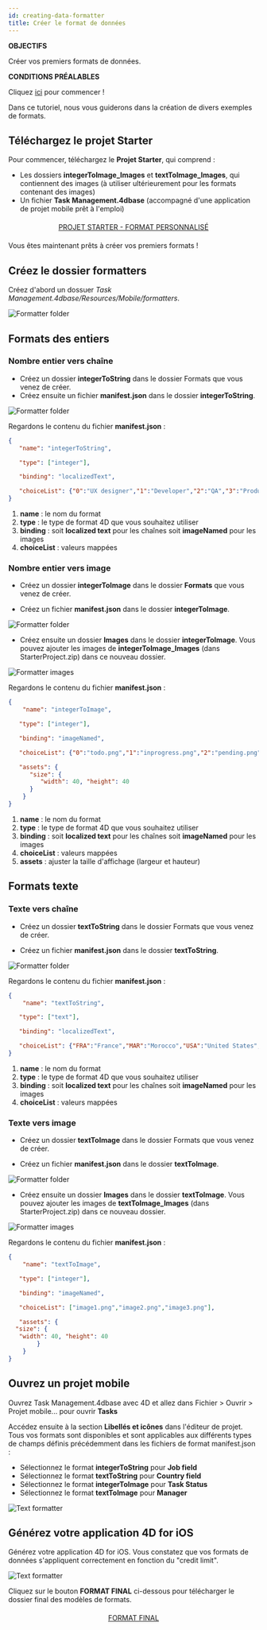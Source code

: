 ```yaml
---
id: creating-data-formatter
title: Créer le format de données
---
```


<div class = "objectives"> 

**OBJECTIFS**

Créer vos premiers formats de données.</div> <div class = "prerequisites"> 

**CONDITIONS PRÉALABLES**

Cliquez [ici](prerequisites.html) pour commencer !</div> 

Dans ce tutoriel, nous vous guiderons dans la création de divers exemples de formats.

## Téléchargez le projet Starter

Pour commencer, téléchargez le **Projet Starter**, qui comprend :

* Les dossiers **integerToImage_Images** et **textToImage_Images**, qui contiennent des images (à utiliser ultérieurement pour les formats contenant des images)
* Un fichier **Task Management.4dbase** (accompagné d'une application de projet mobile prêt à l'emploi)

<div style="text-align: center; margin-top: 20px; margin-bottom: 20px">
  <p>
    

<a class="button"
href="https://github.com/4d-for-ios/tutorial-CustomDataFormatter/archive/66d7eea49bc3353f73dbf784ee06283b3a332d0b.zip">PROJET STARTER - FORMAT PERSONNALISÉ</a>

  </p>
</div>

Vous êtes maintenant prêts à créer vos premiers formats !

## Créez le dossier formatters

Créez d'abord un dossuer *Task Management.4dbase/Resources/Mobile/formatters*.

![Formatter folder](assets/en/custom-formatter/formatter-folder.png)

## Formats des entiers

### Nombre entier vers chaîne

* Créez un dossier **integerToString** dans le dossier Formats que vous venez de créer.
* Créez ensuite un fichier **manifest.json** dans le dossier **integerToString**.

![Formatter folder](assets/en/custom-formatter/formatter-folder-integertostring.png)

Regardons le contenu du fichier **manifest.json** :

```json
{
   "name": "integerToString",

   "type": ["integer"],

   "binding": "localizedText",

   "choiceList": {"0":"UX designer","1":"Developer","2":"QA","3":"Product Owner"}
}
```

1. **name** : le nom du format
2. **type** : le type de format 4D que vous souhaitez utiliser
3. **binding** : soit **localized text** pour les chaînes soit **imageNamed** pour les images
4. **choiceList** : valeurs mappées

### Nombre entier vers image

* Créez un dossier **integerToImage** dans le dossier **Formats** que vous venez de créer.

* Créez un fichier **manifest.json** dans le dossier **integerToImage**.

![Formatter folder](assets/en/custom-formatter/formatter-folder-integertoimage.png)

* Créez ensuite un dossier **Images** dans le dossier **integerToImage**. Vous pouvez ajouter les images de **integerToImage_Images** (dans StarterProject.zip) dans ce nouveau dossier.

![Formatter images](assets/en/custom-formatter/formatter-images-integertoimage.png)

Regardons le contenu du fichier **manifest.json** :

```json
{
    "name": "integerToImage",

   "type": ["integer"],

   "binding": "imageNamed",

   "choiceList": {"0":"todo.png","1":"inprogress.png","2":"pending.png","3":"done.png"},

   "assets": {
      "size": {
         "width": 40, "height": 40
      }
    }
}
```

1. **name** : le nom du format
2. **type** : le type de format 4D que vous souhaitez utiliser
3. **binding** : soit **localized text** pour les chaînes soit **imageNamed** pour les images
4. **choiceList** : valeurs mappées
5. **assets** : ajuster la taille d'affichage (largeur et hauteur)

## Formats texte

### Texte vers chaîne

* Créez un dossier **textToString** dans le dossier Formats que vous venez de créer.

* Créez un fichier **manifest.json** dans le dossier **textToString**.

![Formatter folder](assets/en/custom-formatter/formatter-folder-texttostring.png)

Regardons le contenu du fichier **manifest.json** :

```json
{
    "name": "textToString",

   "type": ["text"],

   "binding": "localizedText",

   "choiceList": {"FRA":"France","MAR":"Morocco","USA":"United States","AUS":"Australia"}
}
```

1. **name** : le nom du format
2. **type** : le type de format 4D que vous souhaitez utiliser
3. **binding** : soit **localized text** pour les chaînes soit **imageNamed** pour les images
4. **choiceList** : valeurs mappées

### Texte vers image

* Créez un dossier **textToImage** dans le dossier Formats que vous venez de créer.

* Créez un fichier **manifest.json** dans le dossier **textToImage**.

![Formatter folder](assets/en/custom-formatter/formatter-folder-textToImage.png)

* Créez ensuite un dossier **Images** dans le dossier **textToImage**. Vous pouvez ajouter les images de **textToImage_Images** (dans StarterProject.zip) dans ce nouveau dossier.

![Formatter images](assets/en/custom-formatter/formatter-images-textToImage.png)

Regardons le contenu du fichier **manifest.json** :

```json
{
    "name": "textToImage",

   "type": ["integer"],

   "binding": "imageNamed",

   "choiceList": ["image1.png","image2.png","image3.png"],

   "assets": {
  "size": {
   "width": 40, "height": 40
        }
    }
}

```

## Ouvrez un projet mobile

Ouvrez Task Management.4dbase avec 4D et allez dans Fichier > Ouvrir > Projet mobile... pour ouvrir **Tasks**

Accédez ensuite à la section **Libellés et icônes** dans l'éditeur de projet. Tous vos formats sont disponibles et sont applicables aux différents types de champs définis précédemment dans les fichiers de format manifest.json :

* Sélectionnez le format **integerToString** pour **Job field**
* Sélectionnez le format **textToString** pour **Country field**
* Sélectionnez le format **integerToImage** pour **Task Status**
* Sélectionnez le format **textToImage** pour **Manager**

![Text formatter](assets/en/custom-formatter/formatters-icons-&-labels.png)

## Générez votre application 4D for iOS

Générez votre application 4D for iOS. Vous constatez que vos formats de données s'appliquent correctement en fonction du "credit limit".

![Text formatter](assets/en/custom-formatter/formatters-final-result.png)

Cliquez sur le bouton **FORMAT FINAL** ci-dessous pour télécharger le dossier final des modèles de formats.

<div style="text-align: center; margin-top: 20px">
  <p>
    

<a class="button"
href="https://github.com/4d-for-ios/tutorial-CustomDataFormatter/releases/latest/download/tutorial-CustomDataFormatter.zip">FORMAT FINAL</a>

  </p>
</div>